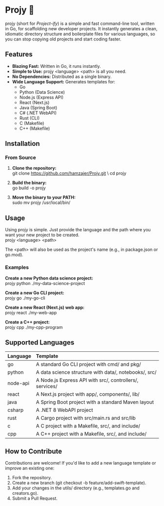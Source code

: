 # **Projy 🚀**

projy (short for *Project-ify*) is a simple and fast command-line tool, written in Go, for scaffolding new developer projects. It instantly generates a clean, idiomatic directory structure and boilerplate files for various languages, so you can stop copying old projects and start coding faster.

## **Features**

* **Blazing Fast:** Written in Go, it runs instantly.  
* **Simple to Use:** projy \<language\> \<path\> is all you need.  
* **No Dependencies:** Distributed as a single binary.  
* **Wide Language Support:** Generates templates for:  
  * Go  
  * Python (Data Science)  
  * Node.js (Express API)  
  * React (Next.js)  
  * Java (Spring Boot)  
  * C\# (.NET WebAPI)  
  * Rust (CLI)  
  * C (Makefile)  
  * C++ (Makefile)

## **Installation**

### **From Source**

1. **Clone the repository:**  
   git clone https://github.com/hamzajer/Projy.git \\
   cd projy

3. **Build the binary:**  
   go build \-o projy

4. **Move the binary to your PATH:**  
   sudo mv projy /usr/local/bin/

## **Usage**

Using projy is simple. Just provide the language and the path where you want your new project to be created.  
projy \<language\> \<path\>

The \<path\> will also be used as the project's name (e.g., in package.json or go.mod).

### **Examples**

**Create a new Python data science project:**  
projy python ./my-data-science-project

**Create a new Go CLI project:**  
projy go ./my-go-cli

**Create a new React (Next.js) web app:**  
projy react ./my-web-app

**Create a C++ project:**  
projy cpp ./my-cpp-program

## **Supported Languages**

| Language | Template |
| :---- | :---- |
| go | A standard Go CLI project with cmd/ and pkg/ |
| python | A data science structure with data/, notebooks/, src/ |
| node-api | A Node.js Express API with src/, controllers/, services/ |
| react | A Next.js project with app/, components/, lib/ |
| java | A Spring Boot project with a standard Maven layout |
| csharp | A .NET 8 WebAPI project |
| rust | A Cargo project with src/main.rs and src/lib |
| c | A C project with a Makefile, src/, and include/ |
| cpp | A C++ project with a Makefile, src/, and include/ |

## **How to Contribute**

Contributions are welcome\! If you'd like to add a new language template or improve an existing one:

1. Fork the repository.  
2. Create a new branch (git checkout \-b feature/add-swift-template).  
3. Add your changes in the utils/ directory (e.g., templates.go and creators.go).  
4. Submit a Pull Request.
